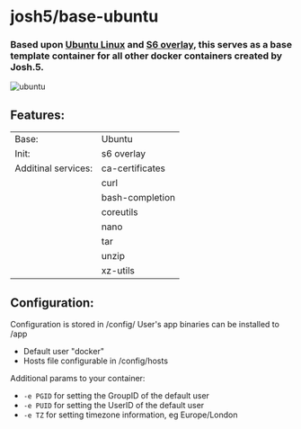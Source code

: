 
# josh5/base-ubuntu

### Based upon [Ubuntu Linux](https://hub.docker.com/_/ubuntu/) and [S6 overlay](https://github.com/just-containers/s6-overlay), this serves as a base template container for all other docker containers created by Josh.5.

![ubuntu](https://logos-download.com/wp-content/uploads/2016/02/Ubuntu_logo.png)

## Features:
|  |  |
| --- | --- |
| Base:  | Ubuntu  |
| Init:  | s6 overlay  |
| Additinal services:  | ca-certificates  |
|   | curl  |
|   | bash-completion  |
|   | coreutils  |
|   | nano  |
|   | tar  |
|   | unzip  |
|   | xz-utils  |

## Configuration:

Configuration is stored in /config/
User's app binaries can be installed to /app
* Default user "docker"
* Hosts file configurable in /config/hosts

Additional params to your container:
* `-e PGID` for setting the GroupID of the default user
* `-e PUID` for setting the UserID of the default user
* `-e TZ` for setting timezone information, eg Europe/London
